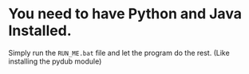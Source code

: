 <h1>You need to have Python and Java Installed.</h1>

Simply run the <code>RUN_ME.bat</code> file and let the program do the rest. (Like installing the pydub module)
